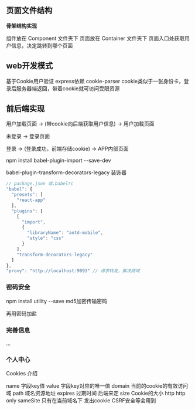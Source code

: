 ## 页面文件结构

**骨架结构实现**

组件放在 Component 文件夹下
页面放在 Container 文件夹下
页面入口处获取用户信息，决定跳转到哪个页面

## web开发模式

基于Cookie用户验证
express依赖 cookie-parser
cookie类似于一张身份卡，登录后服务器端返回，带着cookie就可访问受限资源

## 前后端实现

用户加载页面 -> (带cookie向后端获取用户信息) -> 用户加载页面

未登录 -> 登录页面 

登录 -> (登录成功，前端存储cookie) -> APP内部页面


npm install babel-plugin-import --save-dev

babel-plugin-transform-decorators-legacy 装饰器

```js
// package.json 或.babelrc 
"babel": {
  "presets": [
    "react-app"
  ],
  "plugins": [
    [
      "import",
      {
        "libraryName": "antd-mobile",
        "style": "css"
      }
    ],
    "transform-decorators-legacy"
  ]
},
"proxy": "http://localhost:9093" // 请求转发，解决跨域
```

### 密码安全

npm install utility --save
md5加密传输密码

再用密码加盐 

### 完善信息

...

###

### 个人中心

Cookies 介绍

name 字段key值
value 字段key对应的唯一值
domain 当前的cookie的有效访问域
path 域名资源地址
expires 过期时间 后端来定
size Cookie的大小
http http only
sameSite 只有在当前域名下 发出cookie CSRF安全等会用到